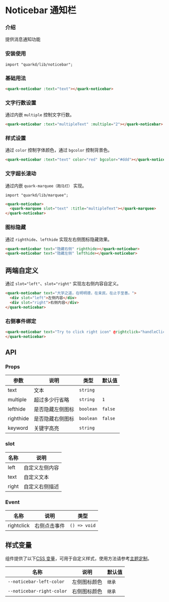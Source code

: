 # Noticebar 通知栏

### 介绍

提供消息通知功能

### 安装使用

```tsx
import "quarkd/lib/noticebar";
```

### 基础用法

```html
<quark-noticebar :text="text"></quark-noticebar>
```

### 文字行数设置

通过内嵌 `multiple` 控制文字行数。

```html
<quark-noticebar :text="multipleText" :multiple="2"></quark-noticebar>
```

### 样式设置

通过 `color` 控制字体颜色，通过 `bgcolor` 控制背景色。

```html
<quark-noticebar :text="text" color="red" bgcolor="#ddd"></quark-noticebar>
```

### 文字超长滚动

通过内嵌 `quark-marquee（跑马灯）` 实现。

```tsx
import "quarkd/lib/marquee";
```

```html
<quark-noticebar>
  <quark-marquee slot="text" :title="multipleText"></quark-marquee>
</quark-noticebar>
```

### 图标隐藏

通过 `righthide`、`lefthide` 实现左右侧图标隐藏效果。

```html
<quark-noticebar text="隐藏右侧" righthide></quark-noticebar>
<quark-noticebar text="隐藏左侧" lefthide></quark-noticebar>
```

## 两端自定义

通过 `slot="left"`、`slot="right"` 实现左右侧内容自定义。

```html
<quark-noticebar text="大学之道，在明明德，在亲民，在止于至善。">
  <div slot="left">左侧内容</div>
  <div slot="right">右侧内容</div>
</quark-noticebar>
```

### 右侧事件绑定

```html
<quark-noticebar text="Try to click right icon" @rightclick="handleClick">
</quark-noticebar>
```

## API

### Props

| 参数      | 说明             | 类型      | 默认值  |
| --------- | ---------------- | --------- | ------- |
| text      | 文本             | `string`  |
| multiple  | 超过多少行省略   | `string`  | `1`     |
| lefthide  | 是否隐藏左侧图标 | `boolean` | `false` |
| righthide | 是否隐藏右侧图标 | `boolean` | `false` |
| keyword   | 关键字高亮       | `string`  |         |

### slot

| 名称  | 说明           |
| ----- | -------------- |
| left  | 自定义左侧内容 |
| text  | 自定义文本     |
| right | 自定义右侧描述 |

### Event

| 名称       | 说明         | 类型         |
| ---------- | ------------ | ------------ |
| rightclick | 右侧点击事件 | `() => void` |

## 样式变量

组件提供了以下[CSS 变量](https://developer.mozilla.org/zh-CN/docs/Web/CSS/Using_CSS_custom_properties)，可用于自定义样式，使用方法请参考[主题定制](#/zh-CN/guide/theme)。

| 名称                      | 说明         | 默认值 |
| ------------------------- | ------------ | ------ |
| `--noticebar-left-color`  | 左侧图标颜色 | `继承` |
| `--noticebar-right-color` | 右侧图标颜色 | `继承` |
